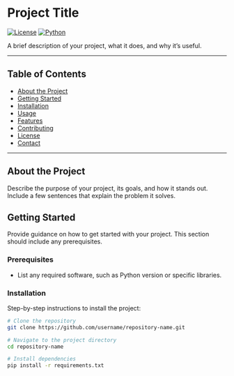 # Project Title

[![License](https://img.shields.io/badge/license-MIT-blue.svg)](LICENSE) 
[![Python](https://img.shields.io/badge/python-3.8%2B-blue)](https://www.python.org/)

A brief description of your project, what it does, and why it’s useful.

---

## Table of Contents

- [About the Project](#about-the-project)
- [Getting Started](#getting-started)
- [Installation](#installation)
- [Usage](#usage)
- [Features](#features)
- [Contributing](#contributing)
- [License](#license)
- [Contact](#contact)

---

## About the Project

Describe the purpose of your project, its goals, and how it stands out. Include a few sentences that explain the problem it solves.

## Getting Started

Provide guidance on how to get started with your project. This section should include any prerequisites.

### Prerequisites

- List any required software, such as Python version or specific libraries.

### Installation

Step-by-step instructions to install the project:

```bash
# Clone the repository
git clone https://github.com/username/repository-name.git

# Navigate to the project directory
cd repository-name

# Install dependencies
pip install -r requirements.txt
